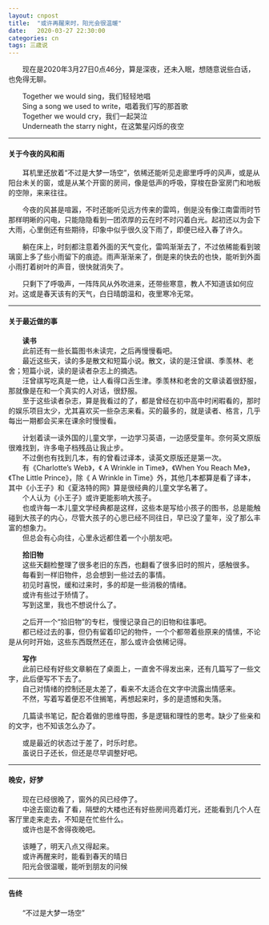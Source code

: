 ```yaml
---
layout: cnpost
title:  "或许再醒来时，阳光会很温暖"
date:   2020-03-27 22:30:00
categories: cn
tags: 三歳说
---
```



&emsp;&emsp;现在是2020年3月27日0点46分，算是深夜，还未入眠，想随意说些白话，也免得无聊。<br>

&emsp;&emsp;Together we would sing，我们轻轻地唱<br>
&emsp;&emsp;Sing a song we used to write，唱着我们写的那首歌<br>
&emsp;&emsp;Together we would cry，我们一起哭泣<br>
&emsp;&emsp;Underneath the starry night，在这繁星闪烁的夜空<br>

-----

#### 关于今夜的风和雨

&emsp;&emsp;耳机里还放着“不过是大梦一场空”，依稀还能听见走廊里呼呼的风声，或是从阳台未关的窗，或是从某个开窗的房间，像是低声的呼吸，穿梭在卧室房门和地板的空隙，来来往往。<br>

&emsp;&emsp;今夜的风甚是喧嚣，不时还能听见远方传来的雷鸣，倒是没有像江南雷雨时节那样明晰的闪电，只能隐隐看到一团浓厚的云在时不时闪着白光。起初还以为会下大雨，心里倒还有些期待，印象中似乎很久没下雨了，即便已经入春了许久。<br>

&emsp;&emsp;躺在床上，时刻都注意着外面的天气变化，雷鸣渐渐去了，不过依稀能看到玻璃窗上多了些小雨留下的痕迹。雨声渐渐来了，倒是来的快去的也快，能听到外面小雨打着树叶的声音，很快就消失了。<br>

&emsp;&emsp;只剩下了呼吸声，一阵阵风从外吹进来，还带些寒意，教人不知道该如何应对。这或是春天该有的天气，白日晴朗温和，夜里寒冷无常。<br>


----------
#### 关于最近做的事
&emsp;&emsp;**读书**<br>
&emsp;&emsp;此前还有一些长篇图书未读完，之后再慢慢看吧。<br>
&emsp;&emsp;最近这些天，读的多是散文和短篇小说。散文，读的是汪曾祺、季羡林、老舍；短篇小说，读的是读者杂志上的摘选。<br>
&emsp;&emsp;汪曾祺写吃真是一绝，让人看得口舌生津。季羡林和老舍的文章读着很舒服，那就像是在和一个真实的人对话，很舒服。<br>
&emsp;&emsp;至于这些读者杂志，算是我看过的了，都是曾经在初中高中时闲暇看的，那时的娱乐项目太少，尤其喜欢买一些杂志来看。买的最多的，就是读者、格言，几乎每出一期都会买来在课余时慢慢看。<br>

&emsp;&emsp;计划着读一读外国的儿童文学，一边学习英语，一边感受童年。奈何英文原版很难找到，许多电子档残品让我止步。<br>
&emsp;&emsp;不过倒也有找到几本，有的曾看过译本，读英文原版还是第一次。<br>
&emsp;&emsp;有《Charlotte’s Web》，《 A Wrinkle in Time》，《When You Reach Me》，《The Little Prince》，除《 A Wrinkle in Time》外，其他几本都算是看了译本，其中《小王子》和《夏洛特的网》算是很经典的儿童文学名著了。<br>
&emsp;&emsp;个人认为《小王子》或许更能影响大孩子。<br>
&emsp;&emsp;也或许每一本儿童文学经典都是这样，这些本是写给小孩子的图书，总是能触碰到大孩子的内心，尽管大孩子的心思已经不同往日，早已没了童年，没了那么丰富的想象力。<br>
&emsp;&emsp;但总会有心向往，心里永远都住着一个小朋友吧。<br>

&emsp;&emsp;**拾旧物**<br>
&emsp;&emsp;这些天翻检整理了很多老旧的东西，也翻看了很多旧时的照片，感触很多。<br>
&emsp;&emsp;每看到一样旧物件，总会想到一些过去的事情。<br>
&emsp;&emsp;初见时喜悦，缓和过来时，多的却是一些消极的情绪。<br>
&emsp;&emsp;或许有些过于矫情了。<br>
&emsp;&emsp;写到这里，我也不想说什么了。<br>

&emsp;&emsp;之后开一个“拾旧物”的专栏，慢慢记录自己的旧物和往事吧。<br>
&emsp;&emsp;都已经过去的事，但仍有留着印记的物件，一个个都带着些原来的情愫，不论是从何时开始，这些东西既然还在，那么或许会依稀记得。<br>

&emsp;&emsp;**写作**<br>
&emsp;&emsp;此前已经有好些文章躺在了桌面上，一直舍不得发出来，还有几篇写了一些文字，此后便写不下去了。<br>
&emsp;&emsp;自己对情绪的控制还是太差了，看来不太适合在文字中流露出情感来。<br>
&emsp;&emsp;不然，写着写着便忍不住搁笔，再想起来时，多的是遗憾和失落。<br>

&emsp;&emsp;几篇读书笔记，配合着做的思维导图，多是逻辑和理性的思考。缺少了些亲和的文字，也不知该怎么办了。<br>

&emsp;&emsp;或是最近的状态过于差了，时乐时悲。<br>
&emsp;&emsp;虽说日子还长，但还是尽早调整好吧。<br>

----------

#### 晚安，好梦
&emsp;&emsp;现在已经很晚了，窗外的风已经停了。<br>
&emsp;&emsp;中途去窗边看了看，隔壁的大楼也还有好些房间亮着灯光，还能看到几个人在客厅里走来走去，不知是在忙些什么。<br>
&emsp;&emsp;或许也是不舍得夜晚吧。<br>

&emsp;&emsp;该睡了，明天八点又得起来。<br>
&emsp;&emsp;或许再醒来时，能看到春天的晴日<br>
&emsp;&emsp;阳光会很温暖，能听到朋友的问候<br>

----------
#### 告终

&emsp;&emsp;“不过是大梦一场空”
